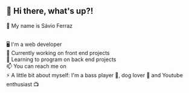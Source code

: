 <h2> 👋 Hi there, what's up?!  </h2>
<p> 🙂 My name is Sávio Ferraz </p>
<br> 🖥️ I'm a web developer 
<br>🔭 Currently working on front end projects 
<br>🌱 Learning to program on back end projects 
<br>📫 You can reach me on
<br>⚡ A little bit about myself: I'm a bass player 🎸, dog lover 🐶 and Youtube enthusiast 📺</p>





<!--
**savioferraz/savioferraz** is a ✨ _special_ ✨ repository because its `README.md` (this file) appears on your GitHub profile.

Here are some ideas to get you started:

- 🔭 I’m currently working on ...
- 🌱 I’m currently learning ...
- 👯 I’m looking to collaborate on ...
- 🤔 I’m looking for help with ...
- 💬 Ask me about ...
- 📫 How to reach me: ...
- 😄 Pronouns: ...
- ⚡ Fun fact: ...
-->
